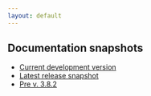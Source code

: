 ```yaml
---
layout: default
---
```


## Documentation snapshots

- [Current development version](https://dafny.org/dafny)
- [Latest release snapshot](https://dafny.org)
- [Pre v. 3.8.2](https://dafny.org/V-prehistory)
